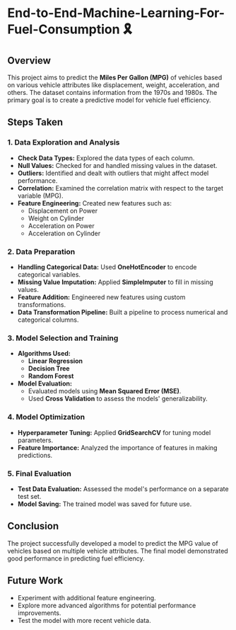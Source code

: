 # End-to-End-Machine-Learning-For-Fuel-Consumption 🎗

## Overview
This project aims to predict the **Miles Per Gallon (MPG)** of vehicles based on various vehicle attributes like displacement, weight, acceleration, and others. The dataset contains information from the 1970s and 1980s. The primary goal is to create a predictive model for vehicle fuel efficiency.

## Steps Taken

### 1. Data Exploration and Analysis
- **Check Data Types:** Explored the data types of each column.
- **Null Values:** Checked for and handled missing values in the dataset.
- **Outliers:** Identified and dealt with outliers that might affect model performance.
- **Correlation:** Examined the correlation matrix with respect to the target variable (MPG).
- **Feature Engineering:** Created new features such as:
  - Displacement on Power
  - Weight on Cylinder
  - Acceleration on Power
  - Acceleration on Cylinder

### 2. Data Preparation
- **Handling Categorical Data:** Used **OneHotEncoder** to encode categorical variables.
- **Missing Value Imputation:** Applied **SimpleImputer** to fill in missing values.
- **Feature Addition:** Engineered new features using custom transformations.
- **Data Transformation Pipeline:** Built a pipeline to process numerical and categorical columns.

### 3. Model Selection and Training
- **Algorithms Used:**
  - **Linear Regression**
  - **Decision Tree**
  - **Random Forest**
- **Model Evaluation:**
  - Evaluated models using **Mean Squared Error (MSE)**.
  - Used **Cross Validation** to assess the models' generalizability.

### 4. Model Optimization
- **Hyperparameter Tuning:** Applied **GridSearchCV** for tuning model parameters.
- **Feature Importance:** Analyzed the importance of features in making predictions.

### 5. Final Evaluation
- **Test Data Evaluation:** Assessed the model's performance on a separate test set.
- **Model Saving:** The trained model was saved for future use.

## Conclusion
The project successfully developed a model to predict the MPG value of vehicles based on multiple vehicle attributes. The final model demonstrated good performance in predicting fuel efficiency.

## Future Work
- Experiment with additional feature engineering.
- Explore more advanced algorithms for potential performance improvements.
- Test the model with more recent vehicle data.

